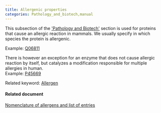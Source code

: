 ```yaml
---
title: Allergenic properties
categories: Pathology_and_biotech,manual
---
```


This subsection of the ['Pathology and Biotech'](https://www.uniprot.org/help/pathology%5fand%5fbiotech%5fsection) section is used for proteins that cause an allergic reaction in mammals. We usually specify in which species the protein is allergenic.

Example: [Q06811](https://www.uniprot.org/uniprotkb/q06811#pathology_and_biotech)

There is however an exception for an enzyme that does not cause allergic reaction by itself, but catalyzes a modification responsible for multiple allergies in human.  
Example: [P45669](https://www.uniprot.org/uniprotkb/p45669#pathology%5Fand%5Fbiotech)

Related keyword: [Allergen](http://www.uniprot.org/keywords/20)

#### Related document

[Nomenclature of allergens and list of entries](http://www.uniprot.org/docs/allergen)

